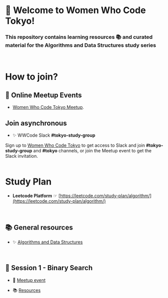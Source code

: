 # 👋 Welcome to Women Who Code Tokyo!

### This repository contains learning resources 📚 and curated material for the **Algorithms and Data Structures** study series
<br />

# How to join?

## 📅 Online Meetup Events
* [Women Who Code Tokyo Meetup](https://www.meetup.com/Women-Who-Code-Tokyo).

## Join asynchronous

* ✨ WWCode Slack **#tokyo-study-group**

Sign up to [Women Who Code Tokyo](https://www.womenwhocode.com/tokyo/join) to get access to Slack and join **#tokyo-study-group** and **#tokyo** channels, or join the Meetup event to get the Slack invitation.
<br />
<br />

# Study Plan

* **Leetcode Platform** ☞ 
[https://leetcode.com/study-plan/algorithm/](https://leetcode.com/study-plan/algorithm/)
<br />

## 📚 General resources

* ✨ [Algorithms and Data Structures](algorithms-dt.md)

<br />

## 📌 Session 1 - Binary Search

* 📅 [Meetup event](https://www.meetup.com/women-who-code-tokyo/events/293242540/) 

* 📚 [Resources](binary-search.md)

